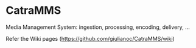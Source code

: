 # CatraMMS
Media Management System: ingestion, processing, encoding, delivery, ...

Refer the Wiki pages (https://github.com/giulianoc/CatraMMS/wiki)

